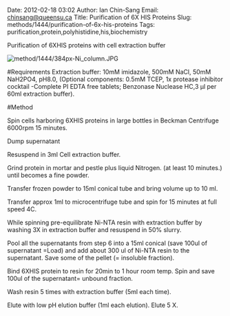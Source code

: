 Date: 2012-02-18 03:02
Author: Ian Chin-Sang
Email: chinsang@queensu.ca
Title: Purification of 6X HIS Proteins
Slug: methods/1444/purification-of-6x-his-proteins
Tags: purification,protein,polyhistidine,his,biochemistry

Purification of 6XHIS proteins with cell extraction buffer


![method/1444/384px-Ni_column.JPG](/static/images/method/1444/384px-Ni_column.JPG)




#Requirements
Extraction buffer: 10mM imidazole, 500mM NaCl, 50mM NaH2PO4, pH8.0, (Optional components:  0.5mM TCEP, 1x protease inhibitor cocktail -Complete PI EDTA free tablets; Benzonase Nuclease HC,3 µl per 60ml extraction buffer).

#Method

Spin cells harboring 6XHIS proteins in large bottles in Beckman Centrifuge 6000rpm 15 minutes.



Dump supernatant



Resuspend in 3ml Cell extraction buffer.



Grind protein in mortar and pestle plus liquid Nitrogen. (at least 10 minutes.) until becomes a fine powder.



Transfer frozen powder to 15ml conical tube and bring volume up to 10 ml.



Transfer approx 1ml to microcentrifuge tube and spin for 15 minutes at full speed 4C.



While spinning pre-equilibrate Ni-NTA resin with extraction buffer by washing 3X in extraction buffer and resuspend in 50% slurry.



Pool all the supernatants from step 6 into a 15ml conical (save 100ul of supernatant =Load) and add about 300 ul of  Ni-NTA resin to the supernatant. Save some of the pellet (= insoluble fraction).



Bind 6XHIS protein to resin for 20min to 1 hour room temp.  Spin and save 100ul of the supernatant= unbound fraction.



Wash resin 5 times with extraction buffer (5ml each time).



Elute with low pH elution buffer (1ml each elution).  Elute 5 X.





